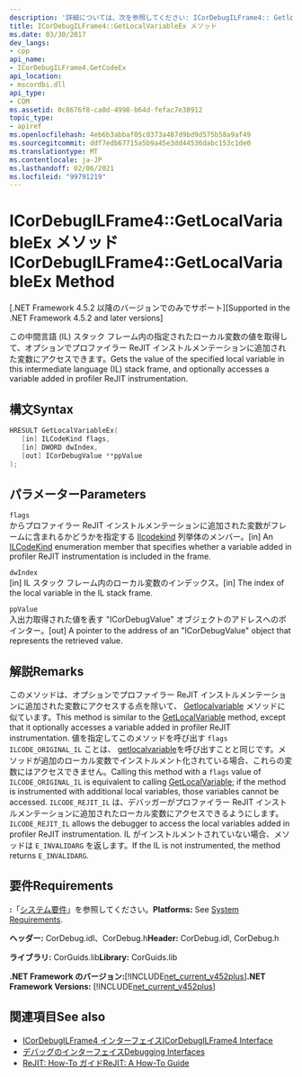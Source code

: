 ```yaml
---
description: '詳細については、次を参照してください: ICorDebugILFrame4:: Getlocal変数 Ex メソッド'
title: ICorDebugILFrame4::GetLocalVariableEx メソッド
ms.date: 03/30/2017
dev_langs:
- cpp
api_name:
- ICorDebugILFrame4.GetCodeEx
api_location:
- mscordbi.dll
api_type:
- COM
ms.assetid: 0c8676f8-ca0d-4998-b64d-fefac7e38912
topic_type:
- apiref
ms.openlocfilehash: 4eb6b3abbaf05c0373a487d9bd9d575b58a9af49
ms.sourcegitcommit: ddf7edb67715a5b9a45e3dd44536dabc153c1de0
ms.translationtype: MT
ms.contentlocale: ja-JP
ms.lasthandoff: 02/06/2021
ms.locfileid: "99791219"
---
```

# <a name="icordebugilframe4getlocalvariableex-method"></a><span data-ttu-id="c5516-103">ICorDebugILFrame4::GetLocalVariableEx メソッド</span><span class="sxs-lookup"><span data-stu-id="c5516-103">ICorDebugILFrame4::GetLocalVariableEx Method</span></span>

<span data-ttu-id="c5516-104">[.NET Framework 4.5.2 以降のバージョンでのみでサポート]</span><span class="sxs-lookup"><span data-stu-id="c5516-104">[Supported in the .NET Framework 4.5.2 and later versions]</span></span>  
  
 <span data-ttu-id="c5516-105">この中間言語 (IL) スタック フレーム内の指定されたローカル変数の値を取得して、オプションでプロファイラー ReJIT インストルメンテーションに追加された変数にアクセスできます。</span><span class="sxs-lookup"><span data-stu-id="c5516-105">Gets the value of the specified local variable in this intermediate language (IL) stack frame, and optionally accesses a variable added in profiler ReJIT instrumentation.</span></span>  
  
## <a name="syntax"></a><span data-ttu-id="c5516-106">構文</span><span class="sxs-lookup"><span data-stu-id="c5516-106">Syntax</span></span>  
  
```cpp
HRESULT GetLocalVariableEx(  
   [in] ILCodeKind flags,
   [in] DWORD dwIndex,
   [out] ICorDebugValue **ppValue  
);  
```  
  
## <a name="parameters"></a><span data-ttu-id="c5516-107">パラメーター</span><span class="sxs-lookup"><span data-stu-id="c5516-107">Parameters</span></span>  

 `flags`  
 <span data-ttu-id="c5516-108">からプロファイラー ReJIT インストルメンテーションに追加された変数がフレームに含まれるかどうかを指定する [Ilcodekind](ilcodekind-enumeration.md) 列挙体のメンバー。</span><span class="sxs-lookup"><span data-stu-id="c5516-108">[in] An [ILCodeKind](ilcodekind-enumeration.md) enumeration member that specifies whether a variable added in profiler ReJIT instrumentation is included in the frame.</span></span>  
  
 `dwIndex`  
 <span data-ttu-id="c5516-109">[in] IL スタック フレーム内のローカル変数のインデックス。</span><span class="sxs-lookup"><span data-stu-id="c5516-109">[in] The index of the local variable in the IL stack frame.</span></span>  
  
 `ppValue`  
 <span data-ttu-id="c5516-110">入出力取得された値を表す "ICorDebugValue" オブジェクトのアドレスへのポインター。</span><span class="sxs-lookup"><span data-stu-id="c5516-110">[out] A pointer to the address of an "ICorDebugValue" object that represents the retrieved value.</span></span>  
  
## <a name="remarks"></a><span data-ttu-id="c5516-111">解説</span><span class="sxs-lookup"><span data-stu-id="c5516-111">Remarks</span></span>  

 <span data-ttu-id="c5516-112">このメソッドは、オプションでプロファイラー ReJIT インストルメンテーションに追加された変数にアクセスする点を除いて、 [Getlocalvariable](icordebugilframe-getlocalvariable-method.md) メソッドに似ています。</span><span class="sxs-lookup"><span data-stu-id="c5516-112">This method is similar to the [GetLocalVariable](icordebugilframe-getlocalvariable-method.md) method, except that it optionally accesses a variable added in profiler ReJIT instrumentation.</span></span> <span data-ttu-id="c5516-113">値を指定してこのメソッドを呼び出す `flags` `ILCODE_ORIGINAL_IL` ことは、 [getlocalvariable](icordebugilframe-getlocalvariable-method.md)を呼び出すことと同じです。メソッドが追加のローカル変数でインストルメント化されている場合、これらの変数にはアクセスできません。</span><span class="sxs-lookup"><span data-stu-id="c5516-113">Calling this method with a `flags` value of `ILCODE_ORIGINAL_IL` is equivalent to calling [GetLocalVariable](icordebugilframe-getlocalvariable-method.md); if the method is instrumented with additional local variables, those variables cannot be accessed.</span></span> <span data-ttu-id="c5516-114">`ILCODE_REJIT_IL` は、デバッガーがプロファイラー ReJIT インストルメンテーションに追加されたローカル変数にアクセスできるようにします。</span><span class="sxs-lookup"><span data-stu-id="c5516-114">`ILCODE_REJIT_IL` allows the debugger to access the local variables added in profiler ReJIT instrumentation.</span></span> <span data-ttu-id="c5516-115">IL がインストルメントされていない場合、メソッドは `E_INVALIDARG` を返します。</span><span class="sxs-lookup"><span data-stu-id="c5516-115">If the IL is not instrumented, the method returns `E_INVALIDARG`.</span></span>  
  
## <a name="requirements"></a><span data-ttu-id="c5516-116">要件</span><span class="sxs-lookup"><span data-stu-id="c5516-116">Requirements</span></span>  

 <span data-ttu-id="c5516-117">**:**「[システム要件](../../get-started/system-requirements.md)」を参照してください。</span><span class="sxs-lookup"><span data-stu-id="c5516-117">**Platforms:** See [System Requirements](../../get-started/system-requirements.md).</span></span>  
  
 <span data-ttu-id="c5516-118">**ヘッダー:** CorDebug.idl、CorDebug.h</span><span class="sxs-lookup"><span data-stu-id="c5516-118">**Header:** CorDebug.idl, CorDebug.h</span></span>  
  
 <span data-ttu-id="c5516-119">**ライブラリ:** CorGuids.lib</span><span class="sxs-lookup"><span data-stu-id="c5516-119">**Library:** CorGuids.lib</span></span>  
  
 <span data-ttu-id="c5516-120">**.NET Framework のバージョン:**[!INCLUDE[net_current_v452plus](../../../../includes/net-current-v452plus-md.md)]</span><span class="sxs-lookup"><span data-stu-id="c5516-120">**.NET Framework Versions:** [!INCLUDE[net_current_v452plus](../../../../includes/net-current-v452plus-md.md)]</span></span>  
  
## <a name="see-also"></a><span data-ttu-id="c5516-121">関連項目</span><span class="sxs-lookup"><span data-stu-id="c5516-121">See also</span></span>

- [<span data-ttu-id="c5516-122">ICorDebugILFrame4 インターフェイス</span><span class="sxs-lookup"><span data-stu-id="c5516-122">ICorDebugILFrame4 Interface</span></span>](icordebugilframe4-interface.md)
- [<span data-ttu-id="c5516-123">デバッグのインターフェイス</span><span class="sxs-lookup"><span data-stu-id="c5516-123">Debugging Interfaces</span></span>](debugging-interfaces.md)
- [<span data-ttu-id="c5516-124">ReJIT: How-To ガイド</span><span class="sxs-lookup"><span data-stu-id="c5516-124">ReJIT: A How-To Guide</span></span>](/archive/blogs/davbr/rejit-a-how-to-guide)
